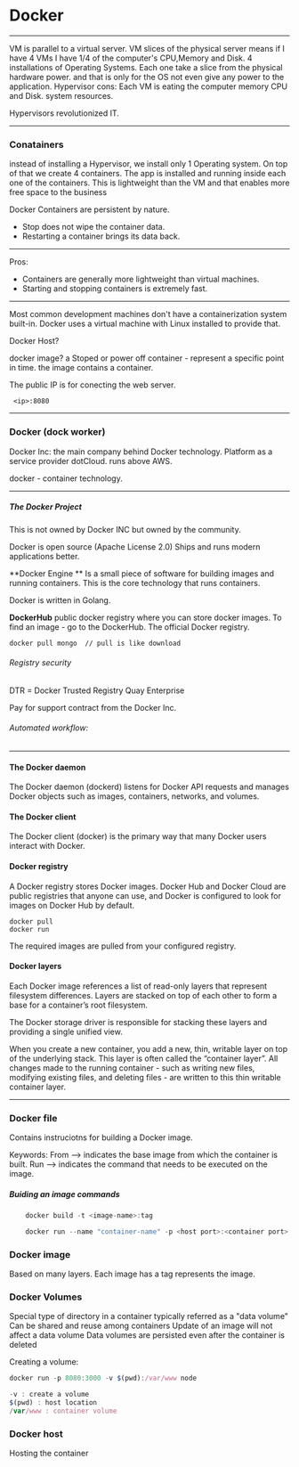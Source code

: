 # Docker

***
VM is parallel to a virtual server.
VM slices of the physical server means if I have 4 VMs I have 1/4 of the computer's CPU,Memory and Disk.
4 installations of Operating Systems. Each one take a slice from the physical hardware power.
and that is only for the OS not even give any power to the application.
Hypervisor cons:
Each VM is eating the computer memory CPU and Disk. system resources.

Hypervisors revolutionized IT.
***

### Conatainers

instead of installing a Hypervisor, we install only 1 Operating system. On top of that we create 4 containers.
The app is installed and running inside each one of the containers.
This is lightweight than the VM and that enables more free space to the business 

Docker Containers are persistent by nature. 
  - Stop does not wipe the container data.
  - Restarting a container brings its data back.



---
Pros:
 * Containers are generally more lightweight than virtual machines.
 * Starting and stopping containers is extremely fast. 

---
Most common development machines don't have a containerization system built-in. 
Docker uses a virtual machine with Linux installed to provide that.



Docker Host?

docker image?
a Stoped or power off container - represent a specific point in time. the image contains a container.

The public IP is for conecting the web server.  
 
     <ip>:8080

----

### Docker (dock worker)

Docker Inc: the main company behind Docker technology.
Platform as a service provider dotCloud. runs above AWS.

docker - container technology.

____
##### The Docker Project

This is not owned by Docker INC but owned by the community.

Docker is open source (Apache License 2.0)
Ships and runs modern applications better.

**Docker Engine ** 
Is a small piece of software for building images and running containers.
This is the core technology that runs containers.



Docker is written in Golang.

**DockerHub** public docker registry where you can store docker images.
To find an image - go to the DockerHub.
The official Docker registry.


    docker pull mongo  // pull is like download 
    
###### Registry security

DTR = Docker Trusted Registry
Quay Enterprise

Pay for support contract from the Docker Inc.

###### Automated workflow:


------------------------
#### The Docker daemon
The Docker daemon (dockerd) listens for Docker API requests and manages Docker objects such as images, containers, networks, and volumes.

#### The Docker client
The Docker client (docker) is the primary way that many Docker users interact with Docker. 

#### Docker registry
A Docker registry stores Docker images. 
Docker Hub and Docker Cloud are public registries that anyone can use, and Docker is configured to look for images on Docker Hub by default.

    docker pull 
    docker run 
    
The required images are pulled from your configured registry.

#### Docker layers

Each Docker image references a list of read-only layers that represent filesystem differences. 
Layers are stacked on top of each other to form a base for a container’s root filesystem. 

The Docker storage driver is responsible for stacking these layers and providing a single unified view.

When you create a new container, you add a new, thin, writable layer on top of the underlying stack. 
This layer is often called the “container layer”. All changes made to the running container - such as writing new files, modifying existing files, and deleting files - are written to this thin writable container layer. 



--------------------------------------------------


### Docker file
Contains instruciotns for building a Docker image.

Keywords:
From --> indicates the base image from which the container is built.
Run --> indicates the command that needs to be executed on the image.

##### Buiding an image commands
```javascript
    docker build -t <image-name>:tag
```

```javascript
    docker run --name "container-name" -p <host port>:<container port> <image_name:tag>
```

### Docker image
Based on many layers.
Each image has a tag represents the image.


### Docker Volumes
Special type of directory in a container typically referred as a "data volume"
Can be shared and reuse among containers
Update of an image will not affect a data volume
Data volumes are persisted even after the container is deleted

Creating a volume:
```javascript
docker run -p 8080:3000 -v $(pwd):/var/www node

-v : create a volume
$(pwd) : host location
/var/www : container volume
```

### Docker host
Hosting the container

